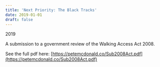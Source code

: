 ```yaml
---
title: 'Next Priority: The Black Tracks'
date: 2019-01-01
draft: false
---
```

2019

A submission to a government review of the Walking Access Act 2008.

See the full pdf here: [https://petemcdonald.co/Sub2008Act.pdf](https://petemcdonald.co/Sub2008Act.pdf)
